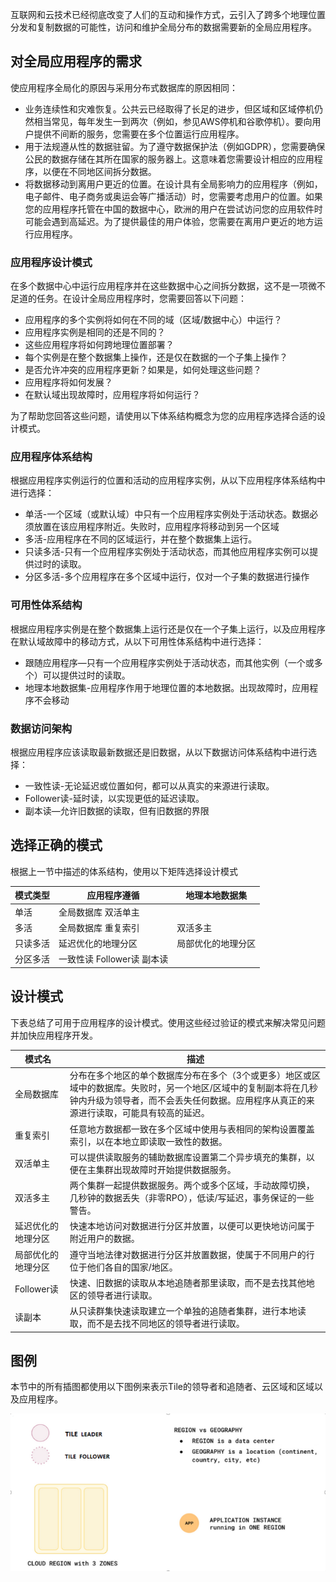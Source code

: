 互联网和云技术已经彻底改变了人们的互动和操作方式，云引入了跨多个地理位置分发和复制数据的可能性，访问和维护全局分布的数据需要新的全局应用程序。

## **对全局应用程序的需求**

使应用程序全局化的原因与采用分布式数据库的原因相同：

* 业务连续性和灾难恢复。公共云已经取得了长足的进步，但区域和区域停机仍然相当常见，每年发生一到两次（例如，参见AWS停机和谷歌停机）。要向用户提供不间断的服务，您需要在多个位置运行应用程序。
* 用于法规遵从性的数据驻留。为了遵守数据保护法（例如GDPR），您需要确保公民的数据存储在其所在国家的服务器上。这意味着您需要设计相应的应用程序，以便在不同地区间拆分数据。
* 将数据移动到离用户更近的位置。在设计具有全局影响力的应用程序（例如，电子邮件、电子商务或奥运会等广播活动）时，您需要考虑用户的位置。如果您的应用程序托管在中国的数据中心，欧洲的用户在尝试访问您的应用软件时可能会遇到高延迟。为了提供最佳的用户体验，您需要在离用户更近的地方运行应用程序。 

### **应用程序设计模式**

在多个数据中心中运行应用程序并在这些数据中心之间拆分数据，这不是一项微不足道的任务。在设计全局应用程序时，您需要回答以下问题：

* 应用程序的多个实例将如何在不同的域（区域/数据中心）中运行？
* 应用程序实例是相同的还是不同的？
* 这些应用程序将如何跨地理位置部署？
* 每个实例是在整个数据集上操作，还是仅在数据的一个子集上操作？
* 是否允许冲突的应用程序更新？如果是，如何处理这些问题？
* 应用程序将如何发展？
* 在默认域出现故障时，应用程序将如何运行？

为了帮助您回答这些问题，请使用以下体系结构概念为您的应用程序选择合适的设计模式。

### **应用程序体系结构**

根据应用程序实例运行的位置和活动的应用程序实例，从以下应用程序体系结构中进行选择：

* 单活-一个区域（或默认域）中只有一个应用程序实例处于活动状态。数据必须放置在该应用程序附近。失败时，应用程序将移动到另一个区域
* 多活-应用程序在不同的区域运行，并在整个数据集上运行。
* 只读多活-只有一个应用程序实例处于活动状态，而其他应用程序实例可以提供过时的读取。
* 分区多活-多个应用程序在多个区域中运行，仅对一个子集的数据进行操作 

### **可用性体系结构**

根据应用程序实例是在整个数据集上运行还是仅在一个子集上运行，以及应用程序在默认域故障中的移动方式，从以下可用性体系结构中进行选择：

* 跟随应用程序—只有一个应用程序实例处于活动状态，而其他实例（一个或多个）可以提供过时的读取。
* 地理本地数据集-应用程序作用于地理位置的本地数据。出现故障时，应用程序不会移动

### **数据访问架构**

根据应用程序应该读取最新数据还是旧数据，从以下数据访问体系结构中进行选择：

* 一致性读-无论延迟或位置如何，都可以从真实的来源进行读取。
* Follower读-延时读，以实现更低的延迟读取。
* 副本读—允许旧数据的读取，但有旧数据的界限 

## **选择正确的模式**

根据上一节中描述的体系结构，使用以下矩阵选择设计模式 

| 模式类型 | 应用程序遵循               | 地理本地数据集     |
| -------- | -------------------------- | ------------------ |
| 单活     | 全局数据库 双活单主        |                    |
| 多活     | 全局数据库 重复索引        | 双活多主           |
| 只读多活 | 延迟优化的地理分区         | 局部优化的地理分区 |
| 分区多活 | 一致性读 Follower读 副本读 |                    |

## **设计模式**

下表总结了可用于应用程序的设计模式。使用这些经过验证的模式来解决常见问题并加快应用程序开发。

| 模式名             | 描述                                                         |
| ------------------ | ------------------------------------------------------------ |
| 全局数据库         | 分布在多个地区的单个数据库分布在多个（3个或更多）地区或区域中的数据库。失败时，另一个地区/区域中的复制副本将在几秒钟内升级为领导者，而不会丢失任何数据。应用程序从真正的来源进行读取，可能具有较高的延迟。 |
| 重复索引           | 任意地方数据都一致在多个区域中使用与表相同的架构设置覆盖索引，以在本地立即读取一致性的数据。 |
| 双活单主           | 可以提供读取服务的辅助数据库设置第二个异步填充的集群，以便在主集群出现故障时开始提供数据服务。 |
| 双活多主           | 两个集群一起提供数据服务。两个或多个区域，手动故障切换，几秒钟的数据丢失（非零RPO），低读/写延迟，事务保证的一些警告。 |
| 延迟优化的地理分区 | 快速本地访问对数据进行分区并放置，以便可以更快地访问属于附近用户的数据。 |
| 局部优化的地理分区 | 遵守当地法律对数据进行分区并放置数据，使属于不同用户的行位于他们各自的国家/地区。 |
| Follower读         | 快速、旧数据的读取从本地追随者那里读取，而不是去找其他地区的领导者进行读取。 |
| 读副本             | 从只读群集快速读取建立一个单独的追随者集群，进行本地读取，而不是去找不同地区的领导者进行读取。 |



## **图例**

本节中的所有插图都使用以下图例来表示Tile的领导者和追随者、云区域和区域以及应用程序。


![](../assets/chapter3/1.png)
